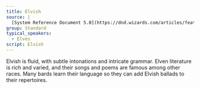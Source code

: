 ```yaml
---
title: Elvish
source: |
  [System Reference Document 5.0](https://dnd.wizards.com/articles/features/systems-reference-document-srd)
group: Standard
typical_speakers:
  - Elves
script: Elvish
---
```


Elvish is fluid, with subtle intonations and intricate grammar. Elven literature is rich and varied, and their songs and poems are famous among other races. Many bards learn their language so they can add Elvish ballads to their repertoires.
